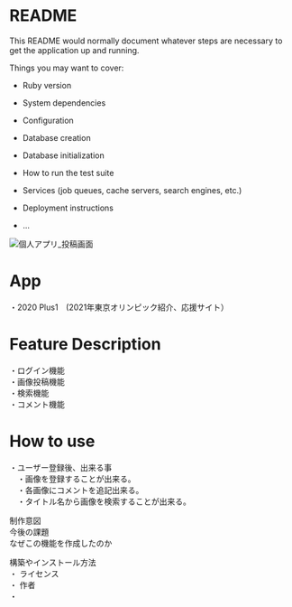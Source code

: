 # README

This README would normally document whatever steps are necessary to get the
application up and running.

Things you may want to cover:

* Ruby version

* System dependencies

* Configuration

* Database creation

* Database initialization

* How to run the test suite

* Services (job queues, cache servers, search engines, etc.)

* Deployment instructions

* ...

![個人アプリ_投稿画面](app/assets/images/2020_04_15_13.01.45.jpg
)


# App<br>
・2020 Plus1　(2021年東京オリンピック紹介、応援サイト）

# Feature Description<br>
・ログイン機能<br>
・画像投稿機能<br>
・検索機能<br>
・コメント機能<br>

# How to use<br>
・ユーザー登録後、出来る事<br>
　・画像を登録することが出来る。<br>
　・各画像にコメントを追記出来る。<br>
　・タイトル名から画像を検索することが出来る。<br>

制作意図<br>
今後の課題<br>
なぜこの機能を作成したのか<br>

構築やインストール方法<br>
・
ライセンス<br>
・
作者<br>
・
